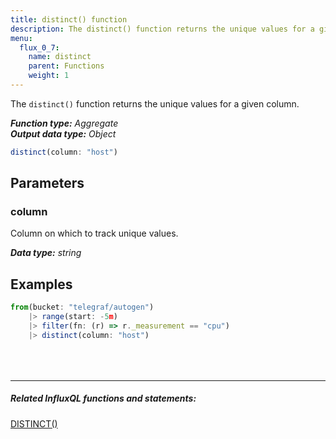 ```yaml
---
title: distinct() function
description: The distinct() function returns the unique values for a given column.
menu:
  flux_0_7:
    name: distinct
    parent: Functions
    weight: 1
---
```


The `distinct()` function returns the unique values for a given column.

_**Function type:** Aggregate_  
_**Output data type:** Object_

```js
distinct(column: "host")
```

## Parameters

### column
Column on which to track unique values.

_**Data type:** string_

## Examples
```js
from(bucket: "telegraf/autogen")
	|> range(start: -5m)
	|> filter(fn: (r) => r._measurement == "cpu")
	|> distinct(column: "host")
```

<hr style="margin-top:4rem"/>

##### Related InfluxQL functions and statements:
[DISTINCT()](/influxdb/latest/query_language/functions/#distinct)
